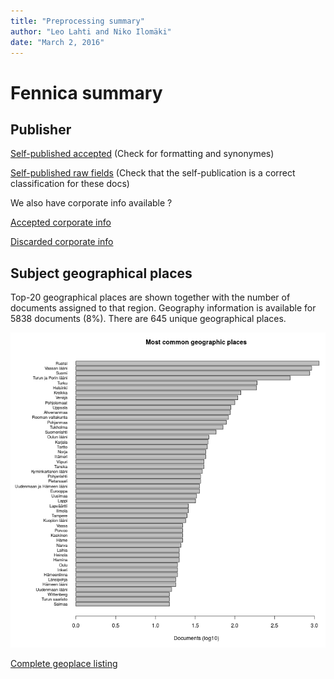```yaml
---
title: "Preprocessing summary"
author: "Leo Lahti and Niko Ilomäki"
date: "March 2, 2016"
---
```


# Fennica summary




## Publisher 

[Self-published accepted](https://github.com/rOpenGov/fennica/blob/master/inst/examples/output.tables/self_published_accepted.csv) (Check for formatting and synonymes)

[Self-published raw fields](https://github.com/rOpenGov/fennica/blob/master/inst/examples/output.tables/self_published_rawfields.csv) (Check that the self-publication is a correct classification for these docs)

We also have corporate info available ?

[Accepted corporate info](https://github.com/rOpenGov/fennica/blob/master/inst/examples/output.tables/corporate_accepted.csv)

[Discarded corporate info](https://github.com/rOpenGov/fennica/blob/master/inst/examples/output.tables/corporate_discarded.csv)



## Subject geographical places



Top-20 geographical places are shown together with the number of documents assigned to that region. Geography information is available for 5838 documents (8%). There are 645 unique geographical places.

![plot of chunk geo2](figure/geo2-1.png)



[Complete geoplace listing](https://github.com/rOpenGov/fennica/blob/master/inst/examples/output.tables/geoplaces.csv)



